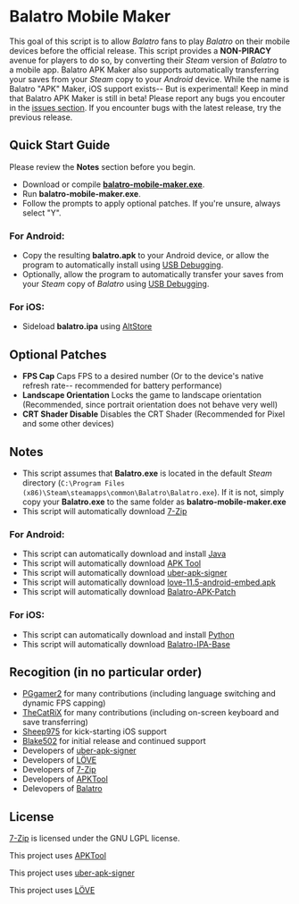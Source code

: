 # Balatro Mobile Maker

This goal of this script is to allow *Balatro* fans to play *Balatro* on their mobile devices before the official release. This script provides a **NON-PIRACY** avenue for players to do so, by converting their *Steam* version of *Balatro* to a mobile app. Balatro APK Maker also supports automatically transferring your saves from your *Steam* copy to your *Android* device.
While the name is Balatro "APK" Maker, iOS support exists-- But is experimental!
Keep in mind that Balatro APK Maker is still in beta! Please report any bugs you encouter in the [issues section](https://github.com/blake502/balatro-mobile-maker/issues). If you encounter bugs with the latest release, try the previous release.

## Quick Start Guide
Please review the **Notes** section before you begin.
 - Download or compile [**balatro-mobile-maker.exe**](https://github.com/blake502/balatro-mobile-maker/releases).
 - Run **balatro-mobile-maker.exe**.
 - Follow the prompts to apply optional patches. If you're unsure, always select "Y".
 ### For Android:
 - Copy the resulting **balatro.apk** to your Android device, or allow the program to automatically install using [USB Debugging](https://developer.android.com/studio/debug/dev-options).
 - Optionally, allow the program to automatically transfer your saves from your *Steam* copy of *Balatro* using [USB Debugging](https://developer.android.com/studio/debug/dev-options).
 ### For iOS:
 - Sideload **balatro.ipa** using [AltStore](https://altstore.io/)

 ## Optional Patches
- **FPS Cap**
Caps FPS to a desired number (Or to the device's native refresh rate-- recommended for battery performance)
- **Landscape Orientation**
Locks the game to landscape orientation (Recommended, since portrait orientation does not behave very well)
- **CRT Shader Disable**
Disables the CRT Shader (Recommended for Pixel and some other devices)

## Notes
 - This script assumes that **Balatro.exe** is located in the default *Steam* directory (`C:\Program Files (x86)\Steam\steamapps\common\Balatro\Balatro.exe`). If it is not, simply copy your **Balatro.exe** to the same folder as **balatro-mobile-maker.exe**
 - This script will automatically download [7-Zip](https://www.7-zip.org/)
 ### For Android:
 - This script can automatically download and install [Java](https://www.java.com/en/download/)
 - This script will automatically download [APK Tool](https://apktool.org/)
 - This script will automatically download [uber-apk-signer](https://github.com/patrickfav/uber-apk-signer/)
 - This script will automatically download [love-11.5-android-embed.apk](https://github.com/love2d/love-android/)
 - This script will automatically download [Balatro-APK-Patch](https://github.com/blake502/balatro-mobile-maker/releases/tag/Additional-Tools-1.0)
 ### For iOS:
 - This script can automatically download and install [Python](https://www.python.org/)
- This script will automatically download [Balatro-IPA-Base](https://github.com/blake502/balatro-mobile-maker/releases/tag/Additional-Tools-1.0)

 ## Recogition (in no particular order)
 - [PGgamer2](https://github.com/PGgamer2) for many contributions (including language switching and dynamic FPS capping)
 - [TheCatRiX](https://github.com/TheCatRiX) for many contributions (including on-screen keyboard and save transferring)
 - [Sheep975](https://github.com/Sheep975) for kick-starting iOS support
 - [Blake502](https://github.com/Blake502) for initial release and continued support
 - Developers of [uber-apk-signer](https://github.com/patrickfav/uber-apk-signer)
 - Developers of [LÖVE](https://love2d.org/)
 - Developers of [7-Zip](https://www.7-zip.org/)
 - Developers of [APKTool](https://apktool.org/)
 - Delevopers of [Balatro](https://www.playbalatro.com/)

 ## License
 [7-Zip](https://github.com/ip7z/7zip/blob/main/DOC/License.txt) is licensed under the GNU LGPL license.
 
 This project uses [APKTool](https://github.com/iBotPeaches/Apktool/blob/master/LICENSE.md)
 
 This project uses [uber-apk-signer](https://github.com/patrickfav/uber-apk-signer/blob/main/LICENSE)
 
 This project uses [LÖVE](https://github.com/love2d/love/blob/main/license.txt)
